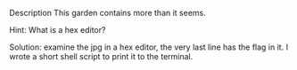 Description
This garden contains more than it seems.

Hint: What is a hex editor?

Solution: examine the jpg in a hex editor, the very last line has the flag in it. I wrote a short shell script to print it to the terminal.
